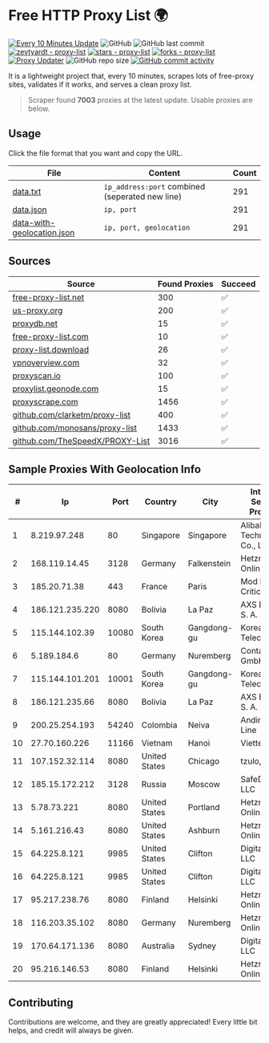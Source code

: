 
# Free HTTP Proxy List 🌍

[![Every 10 Minutes Update](https://github.com/mertguvencli/http-proxy-list/actions/workflows/main.yml/badge.svg?branch=main)](https://github.com/mertguvencli/http-proxy-list/actions/workflows/main.yml)
![GitHub](https://img.shields.io/github/license/mertguvencli/http-proxy-list)
![GitHub last commit](https://img.shields.io/github/last-commit/mertguvencli/http-proxy-list)
[![zevtyardt - proxy-list](https://img.shields.io/static/v1?label=zevtyardt&message=proxy-list&color=blue&logo=github)](https://github.com/zevtyardt/proxy-list "Go to GitHub repo")
[![stars - proxy-list](https://img.shields.io/github/stars/zevtyardt/proxy-list?style=social)](https://github.com/zevtyardt/proxy-list)
[![forks - proxy-list](https://img.shields.io/github/forks/zevtyardt/proxy-list?style=social)](https://github.com/zevtyardt/proxy-list)
[![Proxy Updater](https://github.com/zevtyardt/proxy-list/workflows/Proxy%20Updater/badge.svg)](https://github.com/zevtyardt/proxy-list/actions?query=workflow:"Proxy+Updater")
![GitHub repo size](https://img.shields.io/github/repo-size/zevtyardt/proxy-list)
[![GitHub commit activity](https://img.shields.io/github/commit-activity/m/zevtyardt/proxy-list?logo=commits)](https://github.com/zevtyardt/proxy-list/commits/main)

It is a lightweight project that, every 10 minutes, scrapes lots of free-proxy sites, validates if it works, and serves a clean proxy list.

> Scraper found **7003** proxies at the latest update. Usable proxies are below.

## Usage

Click the file format that you want and copy the URL.

|File|Content|Count|
|----|-------|-----|
|[data.txt](https://raw.githubusercontent.com/mertguvencli/http-proxy-list/main/proxy-list/data.txt)|`ip_address:port` combined (seperated new line)|291|
|[data.json](https://raw.githubusercontent.com/mertguvencli/http-proxy-list/main/proxy-list/data.json)|`ip, port`|291|
|[data-with-geolocation.json](https://raw.githubusercontent.com/mertguvencli/http-proxy-list/main/proxy-list/data-with-geolocation.json)|`ip, port, geolocation`|291|

## Sources

|Source|Found Proxies|Succeed|
|------|-------------|-------|
|[free-proxy-list.net](https://free-proxy-list.net)|300|✅|
|[us-proxy.org](https://www.us-proxy.org)|200|✅|
|[proxydb.net](http://proxydb.net)|15|✅|
|[free-proxy-list.com](https://free-proxy-list.com/?page=&port=&type%5B%5D=http&type%5B%5D=https&up_time=0&search=Search)|10|✅|
|[proxy-list.download](https://www.proxy-list.download/HTTP)|26|✅|
|[vpnoverview.com](https://vpnoverview.com/privacy/anonymous-browsing/free-proxy-servers)|32|✅|
|[proxyscan.io](https://www.proxyscan.io)|100|✅|
|[proxylist.geonode.com](https://proxylist.geonode.com/api/proxy-list?limit=300&page=1&sort_by=lastChecked&sort_type=desc&protocols=http,https)|15|✅|
|[proxyscrape.com](https://api.proxyscrape.com/v2/?request=displayproxies&protocol=http&timeout=10000&country=all&ssl=all&anonymity=all)|1456|✅|
|[github.com/clarketm/proxy-list](https://raw.githubusercontent.com/clarketm/proxy-list/master/proxy-list-raw.txt)|400|✅|
|[github.com/monosans/proxy-list](https://raw.githubusercontent.com/monosans/proxy-list/main/proxies/http.txt)|1433|✅|
|[github.com/TheSpeedX/PROXY-List](https://raw.githubusercontent.com/TheSpeedX/PROXY-List/master/http.txt)|3016|✅|


## Sample Proxies With Geolocation Info

|#|Ip|Port|Country|City|Internet Service Provider|
|-|--|----|-------|----|-------------------------|
|1|8.219.97.248|80|Singapore|Singapore|Alibaba (US) Technology Co., Ltd.|
|2|168.119.14.45|3128|Germany|Falkenstein|Hetzner Online GmbH|
|3|185.20.71.38|443|France|Paris|Mod Mission Critical LLC|
|4|186.121.235.220|8080|Bolivia|La Paz|AXS Bolivia S. A.|
|5|115.144.102.39|10080|South Korea|Gangdong-gu|Korea Telecom|
|6|5.189.184.6|80|Germany|Nuremberg|Contabo GmbH|
|7|115.144.101.201|10001|South Korea|Gangdong-gu|Korea Telecom|
|8|186.121.235.66|8080|Bolivia|La Paz|AXS Bolivia S. A.|
|9|200.25.254.193|54240|Colombia|Neiva|Andinet ON Line|
|10|27.70.160.226|11166|Vietnam|Hanoi|Viettel Group|
|11|107.152.32.114|8080|United States|Chicago|tzulo, inc.|
|12|185.15.172.212|3128|Russia|Moscow|SafeData LLC|
|13|5.78.73.221|8080|United States|Portland|Hetzner Online GmbH|
|14|5.161.216.43|8080|United States|Ashburn|Hetzner Online GmbH|
|15|64.225.8.121|9985|United States|Clifton|DigitalOcean, LLC|
|16|64.225.8.121|9985|United States|Clifton|DigitalOcean, LLC|
|17|95.217.238.76|8080|Finland|Helsinki|Hetzner Online GmbH|
|18|116.203.35.102|8080|Germany|Nuremberg|Hetzner Online GmbH|
|19|170.64.171.136|8080|Australia|Sydney|DigitalOcean, LLC|
|20|95.216.146.53|8080|Finland|Helsinki|Hetzner Online GmbH|



## Contributing

Contributions are welcome, and they are greatly appreciated! Every
little bit helps, and credit will always be given.

